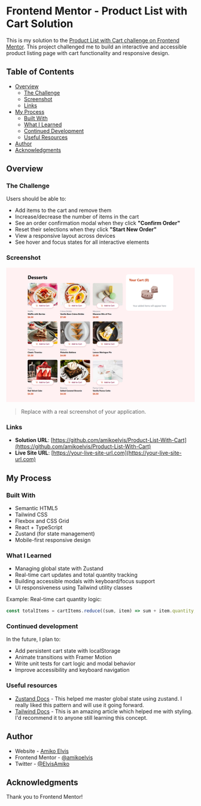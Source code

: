 # Frontend Mentor - Product List with Cart Solution

This is my solution to the [Product List with Cart challenge on Frontend Mentor](https://www.frontendmentor.io/challenges/product-list-with-cart-5MmqLVAp_d). This project challenged me to build an interactive and accessible product listing page with cart functionality and responsive design.

## Table of Contents

- [Overview](#overview)
  - [The Challenge](#the-challenge)
  - [Screenshot](#screenshot)
  - [Links](#links)
- [My Process](#my-process)
  - [Built With](#built-with)
  - [What I Learned](#what-i-learned)
  - [Continued Development](#continued-development)
  - [Useful Resources](#useful-resources)
- [Author](#author)
- [Acknowledgments](#acknowledgments)

## Overview

### The Challenge

Users should be able to:

- Add items to the cart and remove them
- Increase/decrease the number of items in the cart
- See an order confirmation modal when they click **"Confirm Order"**
- Reset their selections when they click **"Start New Order"**
- View a responsive layout across devices
- See hover and focus states for all interactive elements

### Screenshot

![Screenshot](./screenshot.png)

> Replace with a real screenshot of your application.

### Links

- **Solution URL**: [https://github.com/amikoelvis/Product-List-With-Cart](https://github.com/amikoelvis/Product-List-With-Cart)
- **Live Site URL**: [https://your-live-site-url.com](https://your-live-site-url.com)

## My Process

### Built With

- Semantic HTML5
- Tailwind CSS
- Flexbox and CSS Grid
- React + TypeScript
- Zustand (for state management)
- Mobile-first responsive design

### What I Learned

- Managing global state with Zustand
- Real-time cart updates and total quantity tracking
- Building accessible modals with keyboard/focus support
- UI responsiveness using Tailwind utility classes

Example: Real-time cart quantity logic:

```ts
const totalItems = cartItems.reduce((sum, item) => sum + item.quantity, 0);
```

### Continued development

In the future, I plan to:

- Add persistent cart state with localStorage
- Animate transitions with Framer Motion
- Write unit tests for cart logic and modal behavior
- Improve accessibility and keyboard navigation

### Useful resources

- [Zustand Docs](https://docs.pmnd.rs/zustand/getting-started/introduction) - This helped me master global state using zustand. I really liked this pattern and will use it going forward.
- [Tailwind Docs](https://tailwindcss.com/docs/installation/using-vite) - This is an amazing article which helped me with styling. I'd recommend it to anyone still learning this concept.

## Author

- Website - [Amiko Elvis](https://results-summary-component-plum-one.vercel.app/)
- Frontend Mentor - [@amikoelvis](https://www.frontendmentor.io/profile/amikoelvis)
- Twitter - [@ElvisAmiko](https://www.twitter.com/ElvisAmiko)

## Acknowledgments

Thank you to Frontend Mentor!
